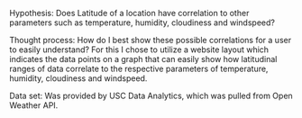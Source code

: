 Hypothesis:
Does Latitude of a location have correlation to other parameters such as temperature, humidity, cloudiness and windspeed?

Thought process:
How do I best show these possible correlations for a user to easily understand?  For this I chose to utilize a website layout which indicates the data points on a graph that can easily show how latitudinal ranges of data correlate to the respective parameters of temperature, humidity, cloudiness and windspeed.

Data set:
Was provided by USC Data Analytics, which was pulled from Open Weather API.

